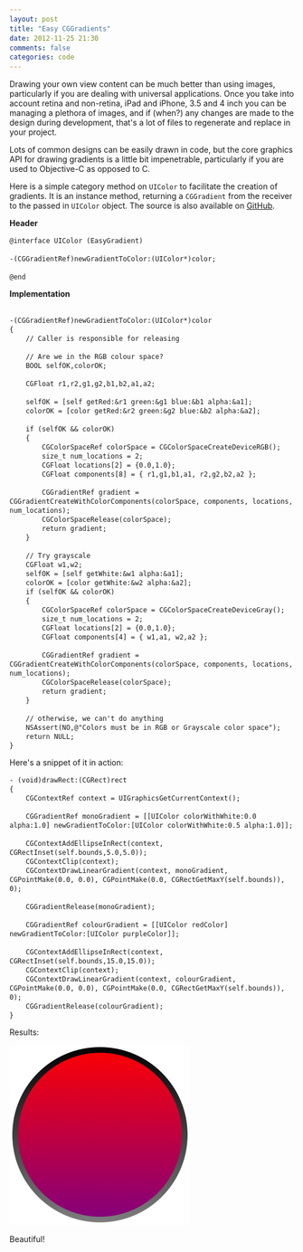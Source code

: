 ```yaml
---
layout: post
title: "Easy CGGradients"
date: 2012-11-25 21:30
comments: false
categories: code
---
```


Drawing your own view content can be much better than using images, particularly if you are dealing with universal applications. Once you take into account retina and non-retina, iPad and iPhone, 3.5 and 4 inch you can be managing a plethora of images, and if (when?) any changes are made to the design during development, that's a lot of files to regenerate and replace in your project.

Lots of common designs can be easily drawn in code, but the core graphics API for drawing gradients is a little bit impenetrable, particularly if you are used to Objective-C as opposed to C. 

<!--more-->

Here is a simple category method on `UIColor` to facilitate the creation of gradients. It is an instance method, returning a `CGGradient` from the receiver to the passed in `UIColor` object. The source is also available on [GitHub](https://github.com/jrturton/UIColor-EasyGradients).

**Header**

``` objc
@interface UIColor (EasyGradient)

-(CGGradientRef)newGradientToColor:(UIColor*)color;

@end

```
     
**Implementation**

``` objc

-(CGGradientRef)newGradientToColor:(UIColor*)color
{
    // Caller is responsible for releasing
    
    // Are we in the RGB colour space?
    BOOL selfOK,colorOK;
    
    CGFloat r1,r2,g1,g2,b1,b2,a1,a2;
    
    selfOK = [self getRed:&r1 green:&g1 blue:&b1 alpha:&a1];
    colorOK = [color getRed:&r2 green:&g2 blue:&b2 alpha:&a2];
    
    if (selfOK && colorOK)
    {
        CGColorSpaceRef colorSpace = CGColorSpaceCreateDeviceRGB();
        size_t num_locations = 2;
        CGFloat locations[2] = {0.0,1.0};
        CGFloat components[8] = { r1,g1,b1,a1, r2,g2,b2,a2 };
        
        CGGradientRef gradient = CGGradientCreateWithColorComponents(colorSpace, components, locations, num_locations);
        CGColorSpaceRelease(colorSpace);
        return gradient;
    }
    
    // Try grayscale
    CGFloat w1,w2;
    selfOK = [self getWhite:&w1 alpha:&a1];
    colorOK = [color getWhite:&w2 alpha:&a2];
    if (selfOK && colorOK)
    {
        CGColorSpaceRef colorSpace = CGColorSpaceCreateDeviceGray();
        size_t num_locations = 2;
        CGFloat locations[2] = {0.0,1.0};
        CGFloat components[4] = { w1,a1, w2,a2 };
        
        CGGradientRef gradient = CGGradientCreateWithColorComponents(colorSpace, components, locations, num_locations);
        CGColorSpaceRelease(colorSpace);
        return gradient;
    }
    
    // otherwise, we can't do anything
    NSAssert(NO,@"Colors must be in RGB or Grayscale color space");
    return NULL;
}

```

Here's a snippet of it in action:

``` objc
- (void)drawRect:(CGRect)rect
{
    CGContextRef context = UIGraphicsGetCurrentContext();
    
    CGGradientRef monoGradient = [[UIColor colorWithWhite:0.0 alpha:1.0] newGradientToColor:[UIColor colorWithWhite:0.5 alpha:1.0]];
    
    CGContextAddEllipseInRect(context, CGRectInset(self.bounds,5.0,5.0));
    CGContextClip(context);
    CGContextDrawLinearGradient(context, monoGradient, CGPointMake(0.0, 0.0), CGPointMake(0.0, CGRectGetMaxY(self.bounds)), 0);
    
    CGGradientRelease(monoGradient);
    
    CGGradientRef colourGradient = [[UIColor redColor] newGradientToColor:[UIColor purpleColor]];
    
    CGContextAddEllipseInRect(context, CGRectInset(self.bounds,15.0,15.0));
    CGContextClip(context);
    CGContextDrawLinearGradient(context, colourGradient, CGPointMake(0.0, 0.0), CGPointMake(0.0, CGRectGetMaxY(self.bounds)), 0);
    CGGradientRelease(colourGradient);
}
```

Results:

![](/images/2012_11_gradient_example.png)

Beautiful!


